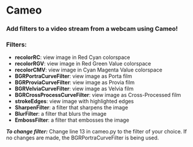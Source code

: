 # Cameo

### Add filters to a video stream from a webcam using Cameo!

### Filters:
* **recolorRC**: view image in Red Cyan colorspace
* **recolorRGV**: view image in Red Green Value colorspace
* **recolorCMV**: view image in Cyan Magenta Value colorspace
* **BGRPortraCurveFilter**: view image as Porta film
* **BGRProviaCurveFilter**: view image as Provia film
* **BGRVelviaCurveFilter**: view image as Velvia film
* **BGRCrossProcessCurveFilter**: view image as Cross-Processed film
* **strokeEdges**: view image with highlighted edges
* **SharpenFilter**: a filter that sharpens the image
* **BlurFilter**: a filter that blurs the image
* **EmbossFilter**: a filter that embosses the image

***To change filter:*** Change line 13 in cameo.py to the filter of your choice. If no changes are made, the BGRPortraCurveFilter is being used.